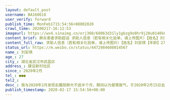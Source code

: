 ```yaml
---
layout: default_post
username: BA160618
user_verify: forward
publish_time: MonFeb1715:54:56+08002020
crawl_time: 20200217-16:12:53
imageurl: https://wx4.sinaimg.cn/orj360/68063d31ly1gbzg9o9hr9j20u0140k0a.jpg,https://wx4.sinaimg.cn/orj360/68063d31ly1gbzg9u20gkj20u0140aip.jpg,https://wx1.sinaimg.cn/orj360/68063d31ly1gbzg9zy4c8j20m1135dkj.jpg
content_brief: 肺炎患者求助超话 求助人信息（若有相关化验单，请上传图片）【姓名】刘安琪【年龄】27【所在城市】湖北省武汉市武昌区【所在小区、社区】建设新村社区【患病时间】2020年2月【联系方式】●●●【其他紧急联系人】【病情描述】 我与2020年2月发现右腹部肿大不适半个月，期间以为是胃 ...全文
content_full_raw: 求助人信息（若有相关化验单，请上传图片）【姓名】刘安琪【年龄】27【所在城市】湖北省武汉市武昌区【所在小区、社区】建设新村社区【患病时间】2020年2月【联系方式】●●●【其他紧急联系人】【病情描述】我与2020年2月发现右腹部肿大不适半个月，期间以为是胃胀气，于2020年2月15日去医院检查，发现肝脏上有一个7公分瘤，不知是否有病变，需立即做手术检验，但因疫情严重期间，武汉市内协和及同济暂时无法接收，像我这种非肺炎患者得不到及时治疗的还有很多，烦请提供及时的治疗方案，谢谢大家啦🙏🙏🙏
status_url: https://m.weibo.cn/status/4472984608014567
name_: 刘安琪
age_: 27
city_: 湖北省武汉市武昌区
address_: 建设新村社区
since_: 2020年2月
tel_: ●●●
tel2_: 
desc_: 我与2020年2月发现右腹部肿大不适半个月，期间以为是胃胀气，于2020年2月15日去医院检查，发现肝脏上有一个7公分瘤，不知是否有病变，需立即做手术检验，但因疫情严重期间，武汉市内协和及同济暂时无法接收，像我这种非肺炎患者得不到及时治疗的还有很多，烦请提供及时的治疗方案，谢谢大家啦🙏🙏🙏
publish_timestamp: 2020-02-17 15:54:56+08:00
---
```

